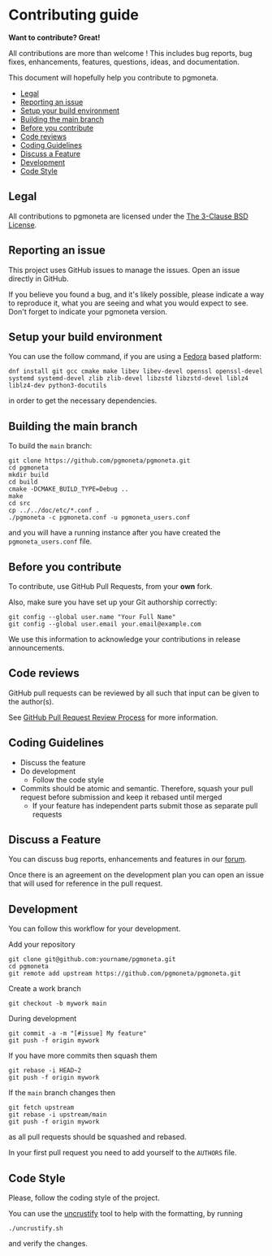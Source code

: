 # Contributing guide

**Want to contribute? Great!** 

All contributions are more than welcome ! This includes bug reports, bug fixes, enhancements, features, questions, ideas,
and documentation.

This document will hopefully help you contribute to pgmoneta.

* [Legal](#legal)
* [Reporting an issue](#reporting-an-issue)
* [Setup your build environment](#setup-your-build-environment)
* [Building the main branch](#building-the-main-branch)
* [Before you contribute](#before-you-contribute)
* [Code reviews](#code-reviews)
* [Coding Guidelines](#coding-guidelines)
* [Discuss a Feature](#discuss-a-feature)
* [Development](#development)
* [Code Style](#code-style)

## Legal

All contributions to pgmoneta are licensed under the [The 3-Clause BSD License](https://opensource.org/licenses/BSD-3-Clause).

## Reporting an issue

This project uses GitHub issues to manage the issues. Open an issue directly in GitHub.

If you believe you found a bug, and it's likely possible, please indicate a way to reproduce it, what you are seeing and what you would expect to see.
Don't forget to indicate your pgmoneta version. 

## Setup your build environment

You can use the follow command, if you are using a [Fedora](https://getfedora.org/) based platform:

```
dnf install git gcc cmake make libev libev-devel openssl openssl-devel systemd systemd-devel zlib zlib-devel libzstd libzstd-devel liblz4 liblz4-dev python3-docutils
```

in order to get the necessary dependencies.

## Building the main branch

To build the `main` branch:

```
git clone https://github.com/pgmoneta/pgmoneta.git
cd pgmoneta
mkdir build
cd build
cmake -DCMAKE_BUILD_TYPE=Debug ..
make
cd src
cp ../../doc/etc/*.conf .
./pgmoneta -c pgmoneta.conf -u pgmoneta_users.conf
```

and you will have a running instance after you have created the `pgmoneta_users.conf` file.

## Before you contribute

To contribute, use GitHub Pull Requests, from your **own** fork.

Also, make sure you have set up your Git authorship correctly:

```
git config --global user.name "Your Full Name"
git config --global user.email your.email@example.com
```

We use this information to acknowledge your contributions in release announcements.

## Code reviews

GitHub pull requests can be reviewed by all such that input can be given to the author(s).

See [GitHub Pull Request Review Process](https://docs.github.com/en/pull-requests/collaborating-with-pull-requests/reviewing-changes-in-pull-requests/about-pull-request-reviews)
for more information.

## Coding Guidelines

* Discuss the feature
* Do development
  + Follow the code style
* Commits should be atomic and semantic. Therefore, squash your pull request before submission and keep it rebased until merged
  + If your feature has independent parts submit those as separate pull requests

## Discuss a Feature

You can discuss bug reports, enhancements and features in our [forum](https://github.com/pgmoneta/pgmoneta/discussions).

Once there is an agreement on the development plan you can open an issue that will used for reference in the pull request.

## Development

You can follow this workflow for your development.

Add your repository

```
git clone git@github.com:yourname/pgmoneta.git
cd pgmoneta
git remote add upstream https://github.com/pgmoneta/pgmoneta.git
```

Create a work branch

```
git checkout -b mywork main
```

During development

```
git commit -a -m "[#issue] My feature"
git push -f origin mywork
```

If you have more commits then squash them

```
git rebase -i HEAD~2
git push -f origin mywork
```

If the `main` branch changes then

```
git fetch upstream
git rebase -i upstream/main
git push -f origin mywork
```

as all pull requests should be squashed and rebased.

In your first pull request you need to add yourself to the `AUTHORS` file.

## Code Style

Please, follow the coding style of the project.

You can use the [uncrustify](http://uncrustify.sourceforge.net/) tool to help with the formatting, by running

```
./uncrustify.sh
```

and verify the changes.

